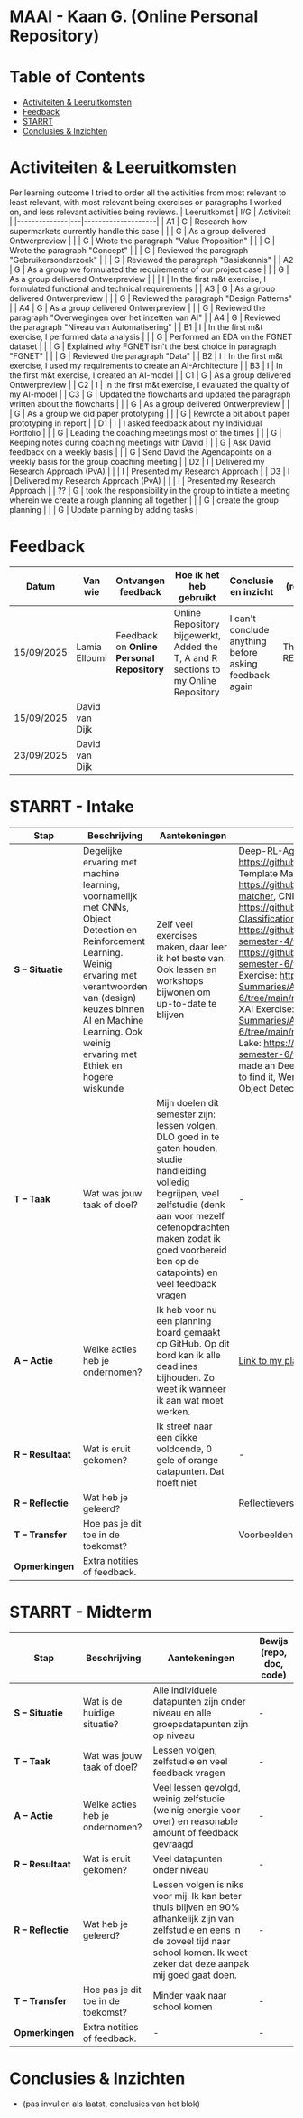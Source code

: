 # MAAI - Kaan G. (Online Personal Repository)
<!--
### Note
Om dit leerresultaat te behalen, moet je logboek laten zien:
• hoe je je activiteiten koppelt aan leerresultaten,
• hoe je feedback hebt ontvangen, vastgelegd en verwerkt (verbeteringen,
beslissingen, aanpassingen),
• hoe je reflecteert op je voortgang met behulp van de STARRT-methode (intake- en
voortgangsgesprekken),
• en welke conclusies en inzichten dit oplevert voor je professionele groei.

### Feedback noteren
Verzamel tijdens het blok feedback van coaches, collega's en gebruikers. Schrijf voor
elk feedbackpunt op:
• Wat de feedback was.
• Waar het over ging (bijv. code, onderzoek, teamwork).
• Hoe het verband houdt met je leerdoelen.
• Wat je ermee hebt gedaan (accepteren, aanpassen, verder onderzoeken).
Dit laat zien dat je actief bezig bent met het verwerken van feedback om jezelf te
ontwikkelen.
-->
# Table of Contents
- [Activiteiten & Leeruitkomsten](#activiteiten--leeruitkomsten)
- [Feedback](#feedback)
- [STARRT](#starrt---intake)
- [Conclusies & Inzichten](#conclusies--inzichten)

# Activiteiten & Leeruitkomsten
Per learning outcome I tried to order all the activities from most relevant to least relevant, with most relevant being exercises or paragraphs I worked on, and less relevant activities being reviews.
| Leeruitkomst | I/G | Activiteit |
|--------------|---|--------------------|
| A1 | G | Research how supermarkets currently handle this case |
|    | G | As a group delivered Ontwerpreview |
|    | G | Wrote the paragraph "Value Proposition" |
|    | G | Wrote the paragraph "Concept" |
|    | G | Reviewed the paragraph "Gebruikersonderzoek" |
|    | G | Reviewed the paragraph "Basiskennis" |
| A2 | G | As a group we formulated the requirements of our project case |
|    | G | As a group delivered Ontwerpreview |
|    | I | In the first m&t exercise, I formulated functional and technical requirements |
| A3 | G | As a group delivered Ontwerpreview |
|    | G | Reviewed the paragraph "Design Patterns" |
| A4 | G | As a group delivered Ontwerpreview |
|    | G | Reviewed the paragraph "Overwegingen over het inzetten van AI" |
| A4 | G | Reviewed the paragraph "Niveau van Automatisering" |
| B1 | I | In the first m&t exercise, I performed data analysis |
|    | G | Performed an EDA on the FGNET dataset |
|    | G | Explained why FGNET isn't the best choice in paragraph "FGNET" |
|    | G | Reviewed the paragraph "Data" |
| B2 | I | In the first m&t exercise, I used my requirements to create an AI-Architecture |
| B3 | I | In the first m&t exercise, I created an AI-model |
| C1 | G | As a group delivered Ontwerpreview |
| C2 | I | In the first m&t exercise, I evaluated the quality of my AI-model |
| C3 | G | Updated the flowcharts and updated the paragraph written about the flowcharts |
|    | G | As a group delivered Ontwerpreview |
|    | G | As a group we did paper prototyping |
|    | G | Rewrote a bit about paper prototyping in report |
| D1 | I | I asked feedback about my Individual Portfolio |
|    | G | Leading the coaching meetings most of the times |
|    | G | Keeping notes during coaching meetings with David |
|    | G | Ask David feedback on a weekly basis |
|    | G | Send David the Agendapoints on a weekly basis for the group coaching meeting |
| D2 | I | Delivered my Research Approach (PvA) |
|    | I | Presented my Research Approach |
| D3 | I | Delivered my Research Approach (PvA) |
|    | I | Presented my Research Approach |
| ?? | G | took the responsibility in the group to initiate a meeting wherein we create a rough planning all together |
|    | G | create the group planning | 
|    | G | Update planning by adding tasks | 



# Feedback
| Datum | Van wie | Ontvangen feedback | Hoe ik het heb gebruikt | Conclusie en inzicht | Bewijs (repo, doc, code) |
|-------|---------|------------------|------------------------|---------------------|-------------------------|
| 15/09/2025 | Lamia Elloumi | Feedback on **Online Personal Repository** | Online Repository bijgewerkt, Added the T, A and R sections to my Online Repository | I can't conclude anything before asking feedback again | This README.md |
| 15/09/2025 | David van Dijk |                  |                        |                     |                         |
| 23/09/2025 | David van Dijk |                  |                        |                     |                         |

# STARRT - Intake
| **Stap** | **Beschrijving** | **Aantekeningen** | **Bewijs (repo, doc, code)** |
|---------|-----------------|------------------|-----------------------------|
| **S – Situatie** | Degelijke ervaring met machine learning, voornamelijk met CNNs, Object Detection en Reinforcement Learning. Weinig ervaring met verantwoorden van (design) keuzes binnen AI en Machine Learning. Ook weinig ervaring met Ethiek en hogere wiskunde | Zelf veel exercises maken, daar leer ik het beste van. Ook lessen en workshops bijwonen om up-to-date te blijven | Deep-RL-Agent for Custom Game: https://github.com/CrossyChainsaw/WASD-RL-Agent, Template Matching using Computer Vision: https://github.com/CrossyChainsaw/brawl-template-matcher, CNN-Exercise: https://github.com/CrossyChainsaw2/Brawlhalla-Legend-Classification, RL-Agent for Cartpole Game: https://github.com/School-Semester-Summaries/AI-semester-4/tree/main/Open%20Program, ANN Exercise: https://github.com/School-Semester-Summaries/AI-semester-6/tree/main/repos/ANN%20Exercise, CNN Exercise: https://github.com/School-Semester-Summaries/AI-semester-6/tree/main/repos/CNN%20Exercise%202%20(Pokemon), XAI Exercise: https://github.com/School-Semester-Summaries/AI-semester-6/tree/main/repos/XAI%20Exercise, RL-Agent for Frozen Lake: https://github.com/School-Semester-Summaries/AI-semester-6/tree/main/repos/RL%20Exercise, I also once made an Deep-RL-Agent for Cartpole Game but cant seem to find it, Werk ook aan een groter project gerelateerd aan Object Detection |
| **T – Taak** | Wat was jouw taak of doel? | Mijn doelen dit semester zijn: lessen volgen, DLO goed in te gaten houden, studie handleiding volledig begrijpen, veel zelfstudie (denk aan voor mezelf oefenopdrachten maken zodat ik goed voorbereid ben op de datapoints) en veel feedback vragen | - |
| **A – Actie** | Welke acties heb je ondernomen? | Ik heb voor nu een planning board gemaakt op GitHub. Op dit bord kan ik alle deadlines bijhouden. Zo weet ik wanneer ik aan wat moet werken. | [Link to my planning](https://github.com/orgs/School-Semester-Summaries/projects/5/views/1) |
| **R – Resultaat** | Wat is eruit gekomen? | Ik streef naar een dikke voldoende, 0 gele of orange datapunten. Dat hoeft niet | - |
| **R – Reflectie** | Wat heb je geleerd? |  | Reflectieverslag |
| **T – Transfer** | Hoe pas je dit toe in de toekomst? |  | Voorbeelden / plan |
| **Opmerkingen** | Extra notities of feedback. |  |  |

# STARRT - Midterm
| **Stap** | **Beschrijving** | **Aantekeningen** | **Bewijs (repo, doc, code)** |
|---------|-----------------|------------------|-----------------------------|
| **S – Situatie** | Wat is de huidige situatie? | Alle individuele datapunten zijn onder niveau en alle groepsdatapunten zijn op niveau | - |
| **T – Taak** | Wat was jouw taak of doel? | Lessen volgen, zelfstudie en veel feedback vragen | - |
| **A – Actie** | Welke acties heb je ondernomen? | Veel lessen gevolgd, weinig zelfstudie (weinig energie voor over) en reasonable amount of feedback gevraagd | - |
| **R – Resultaat** | Wat is eruit gekomen? | Veel datapunten onder niveau | - |
| **R – Reflectie** | Wat heb je geleerd? | Lessen volgen is niks voor mij. Ik kan beter thuis blijven en 90% afhankelijk zijn van zelfstudie en eens in de zoveel tijd naar school komen. Ik weet zeker dat deze aanpak mij goed gaat doen. | - |
| **T – Transfer** | Hoe pas je dit toe in de toekomst? | Minder vaak naar school komen | - |
| **Opmerkingen** | Extra notities of feedback. | - | - |

# Conclusies & Inzichten
- (pas invullen als laatst, conclusies van het blok)
